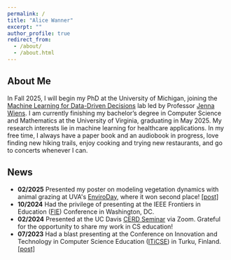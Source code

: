 ```yaml
---
permalink: /
title: "Alice Wanner"
excerpt: ""
author_profile: true
redirect_from: 
  - /about/
  - /about.html
---
```


About Me
---

In Fall 2025, I will begin my PhD at the University of Michigan, joining the [Machine Learning for Data-Driven Decisions](https://wiens-group.engin.umich.edu/) lab led by Professor [Jenna Wiens](https://websites.umich.edu/~wiensj/). I am currently finishing my bachelor’s degree in Computer Science and Mathematics at the University of Virginia, graduating in May 2025. My research interests lie in machine learning for healthcare applications. In my free time, I always have a paper book and an audiobook in progress, love finding new hiking trails, enjoy cooking and trying new restaurants, and go to concerts whenever I can.

News
---
- **02/2025** Presented my poster on modeling vegetation dynamics with animal grazing at UVA's [EnviroDay](https://enviroday.evsc.virginia.edu/), where it won second place! [[post]](https://alicewanner.github.io/posts/2025/02/enviroday/)
- **10/2024** Had the privilege of presenting at the IEEE Frontiers in Education ([FIE](https://2024.fie-conference.org/)) Conference in Washington, DC.
- **02/2024** Presented at the UC Davis [CERD Seminar](https://cerd.cs.ucdavis.edu/) via Zoom. Grateful for the opportunity to share my work in CS education! 
- **07/2023** Had a blast presenting at the Conference on Innovation and Technology in Computer Science Education ([ITiCSE](https://iticse.acm.org/2023/)) in Turku, Finland. [[post]](https://alicewanner.github.io/posts/2023/07/iticse/)

